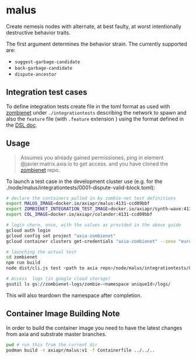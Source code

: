 # malus

Create nemesis nodes with alternate, at best faulty, at worst intentionally destructive behavior traits.

The first argument determines the behavior strain. The currently supported are:

* `suggest-garbage-candidate`
* `back-garbage-candidate`
* `dispute-ancestor`

## Integration test cases

To define integration tests create file
in the toml format as used with [zombienet][zombienet]
under `./integrationtests` describing the network to spawn and
also the `feature` file (with `.feature` extension ) using the format
defined in the [DSL doc](https://github.com/axiatech/zombienet/blob/main/docs/testing-dsl-definition.md).

## Usage

> Assumes you already gained permissiones, ping in element @javier:matrix.axia.io to get access.
> and you have cloned the [zombienet][zombienet] repo.

To launch a test case in the development cluster use (e.g. for the  ./node/malus/integrationtests/0001-dispute-valid-block.toml):

```sh
# declare the containers pulled in by zombie-net test definitions
export MALUS_IMAGE=docker.io/axiapr/malus:4131-ccd09bbf
export ZOMBIENET_INTEGRATION_TEST_IMAGE=docker.io/axiapr/synth-wave:4131-0.9.12-ccd09bbf-29a1ac18
export COL_IMAGE=docker.io/axiapr/colander:4131-ccd09bbf

# login chore, once, with the values as provided in the above guide
gcloud auth login
gcloud config set project "axia-zombienet"
gcloud container clusters get-credentials "axia-zombienet" --zone "europe-west3-b" --project axia-zombienet

# launching the actual test
cd zombienet
npm run build
node dist/cli.js test <path to axia repo>/node/malus/integrationtests/0001-dispute-valid-block.feature

# Access  logs (in google cloud storage)
gsutil ls gs://zombienet-logs/zombie-<namespace uniqueId>/logs/
```

This will also teardown the namespace after completion.

## Container Image Building Note

In order to build the container image you need to have the latest changes from
axia and substrate master branches.

```sh
pwd # run this from the current dir
podman build -t axiapr/malus:v1 -f Containerfile ../../..
```

[zombienet]: https://github.com/axiatech/zombienet
[gke]: (https://github.com/axiatech/gurke/blob/main/docs/How-to-setup-access-to-gke-k8s-cluster.md)
